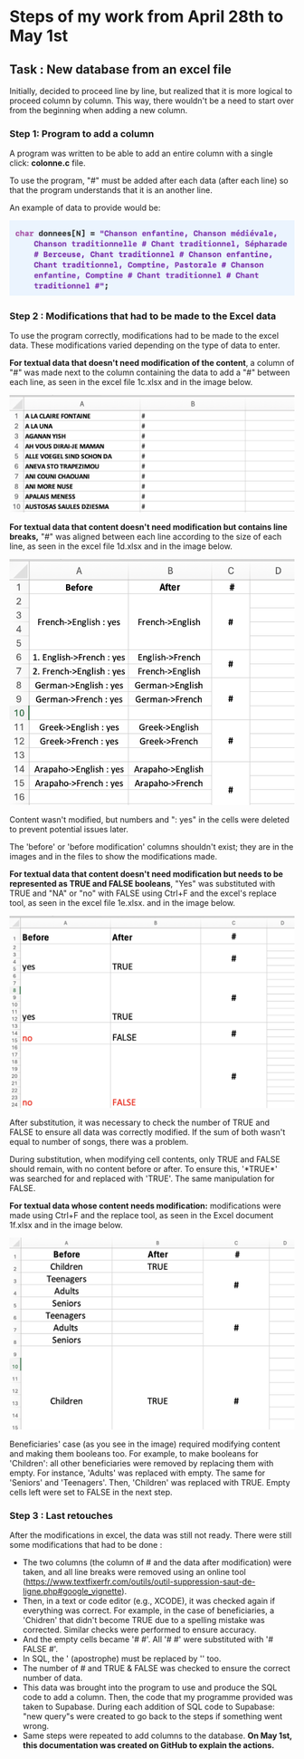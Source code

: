 # Steps of my work from April 28th to May 1st

## Task : New database from an excel file

Initially, decided to proceed line by line, but realized that it is more logical to proceed column by column. This way, there wouldn't be a need to start over from the beginning when adding a new column.

### Step 1: Program to add a column

A program was written to be able to add an entire column with a single click: **colonne.c** file.

To use the program, "#" must be added after each data (after each line) so that the program understands that it is an another line.

An example of data to provide would be: 

![1a](/B/1a.png)

### Step 2 : Modifications that had to be made to the Excel data

To use the program correctly, modifications had to be made to the excel data. These modifications varied depending on the type of data to enter.

**For textual data that doesn't need modification of the content**, a column of "#" was made next to the column containing the data to add a "#" between each line, as seen in the excel file 1c.xlsx and in the image below.

![1c](/B/1c.png)

**For textual data that content doesn't need modification but contains line breaks,** "#" was aligned between each line according to the size of each line, as seen in the excel file 1d.xlsx and in the image below.

![1d](/B/1d.png)

Content wasn't modified, but numbers and ": yes" in the cells were deleted to prevent potential issues later.

The 'before' or 'before modification' columns shouldn't exist; they are in the images and in the files to show the modifications made.

**For textual data that content doesn't need modification but needs to be represented as TRUE and FALSE booleans**, "Yes" was substituted with TRUE and "NA" or "no" with FALSE using Ctrl+F and the excel's replace tool, as seen in the excel file 1e.xlsx. and in the image below.

![1e](/B/1e.png)

After substitution, it was necessary to check the number of TRUE and FALSE to ensure all data was correctly modified. If the sum of both wasn't equal to number of songs, there was a problem.

During substitution, when modifying cell contents, only TRUE and FALSE should remain, with no content before or after. To ensure this, '\*TRUE\*' was searched for and replaced with 'TRUE'. The same manipulation for FALSE.

**For textual data whose content needs modification:** modifications were made using Ctrl+F and the replace tool, as seen in the Excel document 1f.xlsx and in the image below.

![1e](/B/1f.png)

Beneficiaries' case (as you see in the image) required modifying content and making them booleans too. For example, to make booleans for 'Children': all other beneficiaries were removed by replacing them with empty. 
For instance, 'Adults' was replaced with empty. The same for 'Seniors' and 'Teenagers'. 
Then, 'Children' was replaced with TRUE. Empty cells left were set to FALSE in the next step.

### Step 3 : Last retouches

After the modifications in excel, the data was still not ready. There were still some modifications that had to be done :
- The two columns (the column of # and the data after modification) were taken, and all line breaks were removed using an online tool (https://www.textfixerfr.com/outils/outil-suppression-saut-de-ligne.php#google_vignette).
- Then, in a text or code editor (e.g., XCODE), it was checked again if everything was correct. For example, in the case of beneficiaries, a 'Chidren' that didn't become TRUE due to a spelling mistake was corrected. Similar checks were performed to ensure accuracy.
- And the empty cells became '# #'. All '# #' were substituted with '# FALSE #'.
- In SQL, the ' (apostrophe) must be replaced by '' too.
- The number of # and TRUE & FALSE was checked to ensure the correct number of data.
- This data was brought into the program to use and produce the SQL code to add a column. Then, the code that my programme provided was taken to Supabase. During each addition of SQL code to Supabase: "new query"s were created to go back to the steps if something went wrong.
- Same steps were repeated to add columns to the database.
**On May 1st, this documentation was created on GitHub to explain the actions.**
